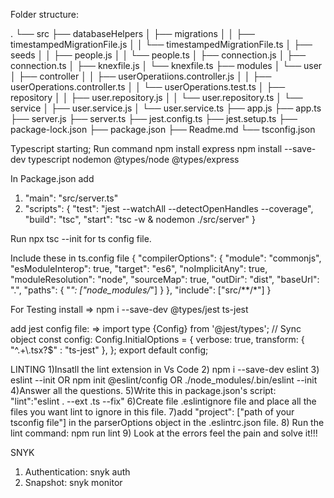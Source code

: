 
Folder structure:

.
└── src
    ├── databaseHelpers
    │   ├── migrations
    │   │   ├── timestampedMigrationFile.js
    │   │   └── timestampedMigrationFile.ts
    │   ├── seeds
    │   │   ├── people.js
    │   │   └── people.ts
    │   ├── connection.js
    │   ├── connection.ts
    │   ├── knexfile.js
    │   └── knexfile.ts
    ├── modules
    │   └── user
    │       ├── controller
    │       │   ├── userOperatiions.controller.js
    │       │   ├── userOperations.controller.ts
    │       │   └── userOperations.test.ts
    │       ├── repository
    │       │   ├── user.repository.js
    │       │   └── user.repository.ts
    │       └── service
    │           ├── user.service.js
    │           └── user.service.ts
    ├── app.js
    ├── app.ts
    ├── server.js
    ├── server.ts
    ├── jest.config.ts
    ├── jest.setup.ts
    ├── package-lock.json
    ├── package.json
    ├── Readme.md
    └── tsconfig.json





Typescript starting;
Run command
npm install express 
npm install --save-dev typescript nodemon @types/node @types/express

In Package.json add
1) "main": "src/server.ts"
2) "scripts": {
 "test": "jest --watchAll --detectOpenHandles --coverage",
    "build": "tsc",
    "start": "tsc -w & nodemon ./src/server"
    }

Run npx tsc --init for ts config file.

Include these in ts.config file
{
  "compilerOptions": {
    "module": "commonjs",
    "esModuleInterop": true,
    "target": "es6",
    "noImplicitAny": true,
    "moduleResolution": "node",
    "sourceMap": true,
    "outDir": "dist",
    "baseUrl": ".",
    "paths": {
      "*": ["node_modules/*"]
    }
  },
  "include": ["src/**/*"]
}


For Testing
install
=> npm i --save-dev @types/jest ts-jest 

add jest config file:
=> 
import type {Config} from '@jest/types';
// Sync object
const config: Config.InitialOptions = {
  verbose: true,
  transform: {
  "^.+\\.tsx?$" : "ts-jest"
  },
};
export default config;



LINTING
1)Insatll the lint extension in Vs Code
2) npm i --save-dev eslint
3) eslint --init   OR    npm init @eslint/config   OR    ./node_modules/.bin/eslint --init
4)Answer all the questions.
5)Write this in package.json's script:   "lint":"eslint . --ext .ts --fix"
6)Create file .eslintignore file and place all the files you want lint to ignore in this file.
7)add "project": ["path of your tsconfig file"] in the parserOptions object in the .eslintrc.json file.
8) Run the lint command: npm run lint
9) Look at the errors feel the pain and solve it!!!

SNYK
1) Authentication: snyk auth
2) Snapshot: snyk monitor
